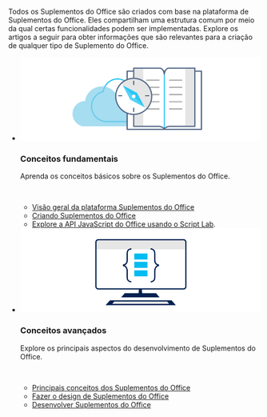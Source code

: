 <p>Todos os Suplementos do Office são criados com base na plataforma de Suplementos do Office. Eles compartilham uma estrutura comum por meio da qual certas funcionalidades podem ser implementadas. Explore os artigos a seguir para obter informações que são relevantes para a criação de qualquer tipo de Suplemento do Office.</p>

<ul class="cardsK panelContent cols cols2">
    <li>
        <div class="cardSize">
            <div class="cardPadding">
                <div class="card">
                    <div class="cardImageOuter">
                        <div class="cardImage bgdAccent1">
                            <img src="../images/index-landing-page/developer-documentation.svg" alt="Office Add-ins concepts graphic" data-linktype="external" class="x-hidden-focus"/>
                        </div>
                    </div>
                    <div class="cardText">
                        <h3>Conceitos fundamentais</h3>
                        <p>Aprenda os conceitos básicos sobre os Suplementos do Office.</p>
                        <br/>
                        <ul>
                            <li><a href="../overview/office-add-ins.md">Visão geral da plataforma Suplementos do Office</a></li>
                            <li><a href="../overview/office-add-ins-fundamentals.md">Criando Suplementos do Office </a></li>
                            <li><a href="../overview/explore-with-script-lab.md">Explore a API JavaScript do Office usando o Script Lab</a>.</li>
                        </ul>
                    </div>
                </div>
            </div>
        </div>
    </li>
    <li>
        <div class="cardSize">
            <div class="cardPadding">
                <div class="card">
                    <div class="cardImageOuter">
                        <div class="cardImage bgdAccent1">
                            <img src="../images/index-landing-page/monitor-with-code.svg" alt="Office Add-ins development graphic" data-linktype="external" class="x-hidden-focus"/>
                        </div>
                    </div>
                    <div class="cardText">
                        <h3>Conceitos avançados</h3>
                        <p>Explore os principais aspectos do desenvolvimento de Suplementos do Office.</p>
                        <br/>
                        <ul>
                            <li><a href="../overview/core-concepts-office-add-ins.md">Principais conceitos dos Suplementos do Office</a></li>
                            <li><a href="../design/add-in-design.md">Fazer o design de Suplementos do Office</a></li>
                            <li><a href="../develop/develop-overview.md">Desenvolver Suplementos do Office </a></li>                            
                        </ul>
                    </div>
                </div>
            </div>
        </div>
    </li>
</ul>